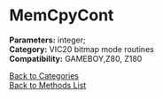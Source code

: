 # MemCpyCont

**Parameters:** integer;  
**Category:** VIC20 bitmap mode routines  
**Compatibility:** GAMEBOY,Z80, Z180  


[Back to Categories](../categories/vic20_bitmap_mode_routines.md)  
[Back to Methods List](../../SUMMARY.md)
